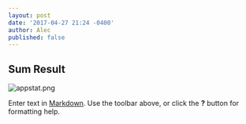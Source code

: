 ```yaml
---
layout: post
date: '2017-04-27 21:24 -0400'
author: Alec
published: false
---
```

## Sum Result

![appstat.png]({{site.baseurl}}/img/appstat.png)

Enter text in [Markdown](http://daringfireball.net/projects/markdown/). Use the toolbar above, or click the **?** button for formatting help.
